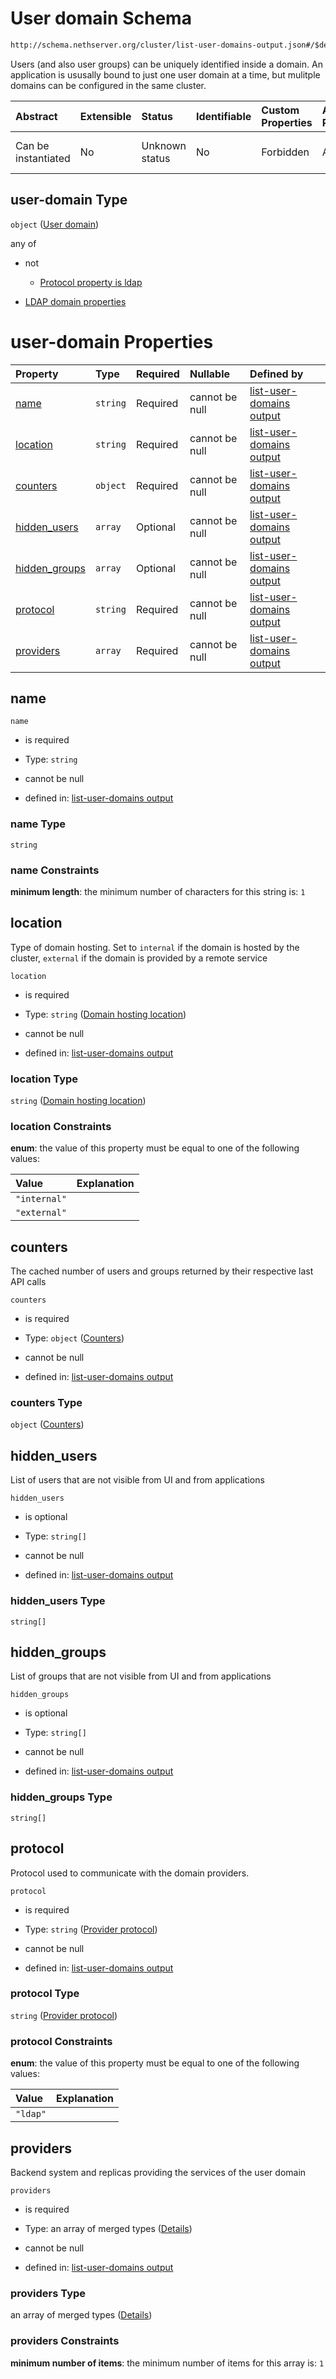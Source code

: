 # User domain Schema

```txt
http://schema.nethserver.org/cluster/list-user-domains-output.json#/$defs/user-domain
```

Users (and also user groups) can be uniquely identified inside a domain. An application is ususally bound to just one user domain at a time, but mulitple domains can be configured in the same cluster.

| Abstract            | Extensible | Status         | Identifiable | Custom Properties | Additional Properties | Access Restrictions | Defined In                                                                                      |
| :------------------ | :--------- | :------------- | :----------- | :---------------- | :-------------------- | :------------------ | :---------------------------------------------------------------------------------------------- |
| Can be instantiated | No         | Unknown status | No           | Forbidden         | Allowed               | none                | [list-user-domains-output.json\*](cluster/list-user-domains-output.json "open original schema") |

## user-domain Type

`object` ([User domain](list-user-domains-output-defs-user-domain.md))

any of

*   not

    *   [Protocol property is ldap](list-user-domains-output-defs-user-domain-anyof-0-protocol-property-is-ldap.md "check type definition")

*   [LDAP domain properties](list-user-domains-output-defs-ldap-domain-properties.md "check type definition")

# user-domain Properties

| Property                         | Type     | Required | Nullable       | Defined by                                                                                                                                                                                                              |
| :------------------------------- | :------- | :------- | :------------- | :---------------------------------------------------------------------------------------------------------------------------------------------------------------------------------------------------------------------- |
| [name](#name)                    | `string` | Required | cannot be null | [list-user-domains output](list-user-domains-output-defs-user-domain-properties-name.md "http://schema.nethserver.org/cluster/list-user-domains-output.json#/$defs/user-domain/properties/name")                        |
| [location](#location)            | `string` | Required | cannot be null | [list-user-domains output](list-user-domains-output-defs-user-domain-properties-domain-hosting-location.md "http://schema.nethserver.org/cluster/list-user-domains-output.json#/$defs/user-domain/properties/location") |
| [counters](#counters)            | `object` | Required | cannot be null | [list-user-domains output](list-user-domains-output-defs-user-domain-properties-counters.md "http://schema.nethserver.org/cluster/list-user-domains-output.json#/$defs/user-domain/properties/counters")                |
| [hidden\_users](#hidden_users)   | `array`  | Optional | cannot be null | [list-user-domains output](list-user-domains-output-defs-user-domain-properties-hidden_users.md "http://schema.nethserver.org/cluster/list-user-domains-output.json#/$defs/user-domain/properties/hidden_users")        |
| [hidden\_groups](#hidden_groups) | `array`  | Optional | cannot be null | [list-user-domains output](list-user-domains-output-defs-user-domain-properties-hidden_groups.md "http://schema.nethserver.org/cluster/list-user-domains-output.json#/$defs/user-domain/properties/hidden_groups")      |
| [protocol](#protocol)            | `string` | Required | cannot be null | [list-user-domains output](list-user-domains-output-defs-user-domain-properties-provider-protocol.md "http://schema.nethserver.org/cluster/list-user-domains-output.json#/$defs/user-domain/properties/protocol")       |
| [providers](#providers)          | `array`  | Required | cannot be null | [list-user-domains output](list-user-domains-output-defs-user-domain-properties-account-providers.md "http://schema.nethserver.org/cluster/list-user-domains-output.json#/$defs/user-domain/properties/providers")      |

## name



`name`

*   is required

*   Type: `string`

*   cannot be null

*   defined in: [list-user-domains output](list-user-domains-output-defs-user-domain-properties-name.md "http://schema.nethserver.org/cluster/list-user-domains-output.json#/$defs/user-domain/properties/name")

### name Type

`string`

### name Constraints

**minimum length**: the minimum number of characters for this string is: `1`

## location

Type of domain hosting. Set to `internal` if the domain is hosted by the cluster, `external` if the domain is provided by a remote service

`location`

*   is required

*   Type: `string` ([Domain hosting location](list-user-domains-output-defs-user-domain-properties-domain-hosting-location.md))

*   cannot be null

*   defined in: [list-user-domains output](list-user-domains-output-defs-user-domain-properties-domain-hosting-location.md "http://schema.nethserver.org/cluster/list-user-domains-output.json#/$defs/user-domain/properties/location")

### location Type

`string` ([Domain hosting location](list-user-domains-output-defs-user-domain-properties-domain-hosting-location.md))

### location Constraints

**enum**: the value of this property must be equal to one of the following values:

| Value        | Explanation |
| :----------- | :---------- |
| `"internal"` |             |
| `"external"` |             |

## counters

The cached number of users and groups returned by their respective last API calls

`counters`

*   is required

*   Type: `object` ([Counters](list-user-domains-output-defs-user-domain-properties-counters.md))

*   cannot be null

*   defined in: [list-user-domains output](list-user-domains-output-defs-user-domain-properties-counters.md "http://schema.nethserver.org/cluster/list-user-domains-output.json#/$defs/user-domain/properties/counters")

### counters Type

`object` ([Counters](list-user-domains-output-defs-user-domain-properties-counters.md))

## hidden\_users

List of users that are not visible from UI and from applications

`hidden_users`

*   is optional

*   Type: `string[]`

*   cannot be null

*   defined in: [list-user-domains output](list-user-domains-output-defs-user-domain-properties-hidden_users.md "http://schema.nethserver.org/cluster/list-user-domains-output.json#/$defs/user-domain/properties/hidden_users")

### hidden\_users Type

`string[]`

## hidden\_groups

List of groups that are not visible from UI and from applications

`hidden_groups`

*   is optional

*   Type: `string[]`

*   cannot be null

*   defined in: [list-user-domains output](list-user-domains-output-defs-user-domain-properties-hidden_groups.md "http://schema.nethserver.org/cluster/list-user-domains-output.json#/$defs/user-domain/properties/hidden_groups")

### hidden\_groups Type

`string[]`

## protocol

Protocol used to communicate with the domain providers.

`protocol`

*   is required

*   Type: `string` ([Provider protocol](list-user-domains-output-defs-user-domain-properties-provider-protocol.md))

*   cannot be null

*   defined in: [list-user-domains output](list-user-domains-output-defs-user-domain-properties-provider-protocol.md "http://schema.nethserver.org/cluster/list-user-domains-output.json#/$defs/user-domain/properties/protocol")

### protocol Type

`string` ([Provider protocol](list-user-domains-output-defs-user-domain-properties-provider-protocol.md))

### protocol Constraints

**enum**: the value of this property must be equal to one of the following values:

| Value    | Explanation |
| :------- | :---------- |
| `"ldap"` |             |

## providers

Backend system and replicas providing the services of the user domain

`providers`

*   is required

*   Type: an array of merged types ([Details](list-user-domains-output-defs-user-domain-properties-account-providers-items.md))

*   cannot be null

*   defined in: [list-user-domains output](list-user-domains-output-defs-user-domain-properties-account-providers.md "http://schema.nethserver.org/cluster/list-user-domains-output.json#/$defs/user-domain/properties/providers")

### providers Type

an array of merged types ([Details](list-user-domains-output-defs-user-domain-properties-account-providers-items.md))

### providers Constraints

**minimum number of items**: the minimum number of items for this array is: `1`
